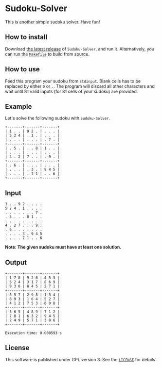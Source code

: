 Sudoku-Solver
=============

This is another simple sudoku solver. Have fun!

How to install
--------------
Download [the latest release](http://www.github.com/Neehan/Sudoku-Solver/releases) of `Sudoku-Solver`, and run it. Alternatively, you can run the [`Makefile`](Makefile) to build from source. 

How to use
-----------
Feed this program your sudoku from `stdinput`. Blank cells has to be replaced by either `0` or `.`. The program will discard all other characters and wait until 81 valid inputs (for 81 cells of your sudoku) are provided.

Example
--------
Let's solve the following sudoku with `Sudoku-Solver`.
```
+-------+-------+-------+
| 1 . . | 9 2 . | . . . |
| 5 2 4 | . 1 . | . . . |
| . . . | . . . | . 7 . |
+-------+-------+-------+
| . 5 . | . . 8 | 1 . . |
| . . . | . . . | . . . |
| 4 . 2 | 7 . . | . 9 . |
+-------+-------+-------+
| . 6 . | . . . | . . . |
| . . . | . 3 . | 9 4 5 |
| . . . | . 7 1 | . . 6 |
+-------+-------+-------+
```
## Input
```
1 . . 9 2 . . . .
5 2 4 . 1 . . . .
. . . . . . . 7 .
. 5 . . . 8 1 . .
. . . . . . . . .
4 . 2 7 . . . 9 .
. 6 . . . . . . .
. . . . 3 . 9 4 5
. . . . 7 1 . . 6
```
**Note: The given sudoku must have at least one solution.**
## Output
```
+-------+-------+-------+
| 1 7 8 | 9 2 6 | 4 5 3 |
| 5 2 4 | 3 1 7 | 8 6 9 |
| 9 3 6 | 8 4 5 | 2 7 1 |
+-------+-------+-------+
| 6 5 7 | 2 9 8 | 1 3 4 |
| 8 9 3 | 1 6 4 | 5 2 7 |
| 4 1 2 | 7 5 3 | 6 9 8 |
+-------+-------+-------+
| 3 6 5 | 4 8 9 | 7 1 2 |
| 7 8 1 | 6 3 2 | 9 4 5 |
| 2 4 9 | 5 7 1 | 3 8 6 |
+-------+-------+-------+

Execution time: 0.000593 s
```
## License
This software is  published under GPL version 3. See the [`LICENSE`](LICENSE) for details.

